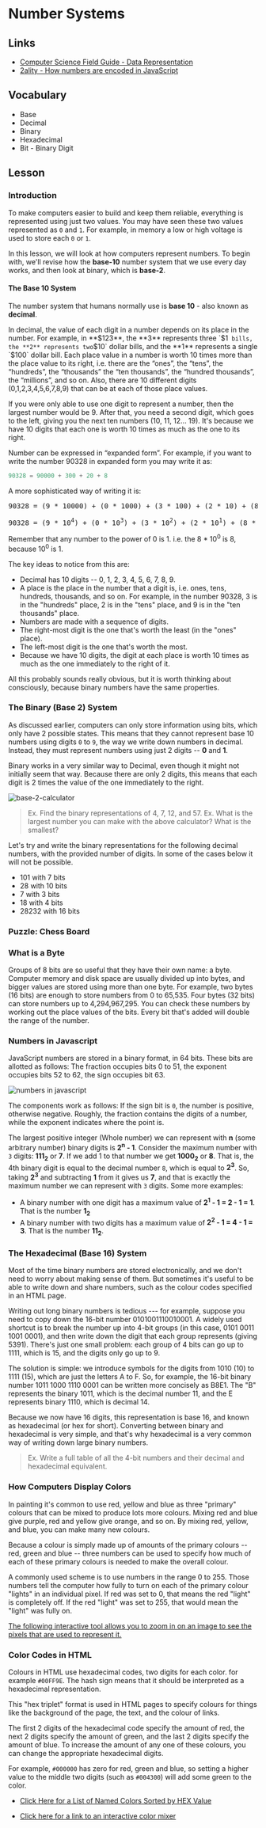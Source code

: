 # Number Systems

## Links

* [Computer Science Field Guide - Data Representation](http://csfieldguide.org.nz/en/chapters/data-representation.html)
* [2ality - How numbers are encoded in JavaScript](http://2ality.com/2012/04/number-encoding.html)

## Vocabulary

* Base
* Decimal
* Binary
* Hexadecimal
* Bit - Binary Digit

## Lesson

### Introduction

To make computers easier to build and keep them reliable, everything is represented using just two values. You may have seen these two values represented as `0` and `1`. For example, in memory a low or high voltage is used to store each `0` or `1`.

In this lesson, we will look at how computers represent numbers. To begin with, we'll revise how the **base-10** number system that we use every day works, and then look at binary, which is **base-2**.

#### The Base 10 System

The number system that humans normally use is **base 10** - also known as **decimal**.

In decimal, the value of each digit in a number depends on its place in the number. For example, in **$123**, the **3** represents three `$1`  bills, the **2** represents two `$10` dollar bills, and the **1** represents a single `$100` dollar bill. Each place value in a number is worth 10 times more than the place value to its right, i.e. there are the “ones”, the “tens”, the “hundreds”, the “thousands” the “ten thousands”, the “hundred thousands”, the “millions”, and so on. Also, there are 10 different digits (0,1,2,3,4,5,6,7,8,9) that can be at each of those place values.

If you were only able to use one digit to represent a number, then the largest number would be 9. After that, you need a second digit, which goes to the left, giving you the next ten numbers (10, 11, 12... 19). It's because we have 10 digits that each one is worth 10 times as much as the one to its right.

Number can be expressed in “expanded form”. For example, if you want to write the number 90328 in expanded form you may write it as:

```js
90328 = 90000 + 300 + 20 + 8
```

A more sophisticated way of writing it is:

<pre>
90328 = (9 * 10000) + (0 * 1000) + (3 * 100) + (2 * 10) + (8 * 1)
</pre>

<pre>
90328 = (9 * 10<sup>4</sup>) + (0 * 10<sup>3</sup>) + (3 * 10<sup>2</sup>) + (2 * 10<sup>1</sup>) + (8 * 10<sup>0</sup>)
</pre>

Remember that any number to the power of 0 is 1. i.e. the 8 * 10<sup>0</sup> is 8, because 10<sup>0</sup> is 1.

The key ideas to notice from this are:

* Decimal has 10 digits -- 0, 1, 2, 3, 4, 5, 6, 7, 8, 9.
* A place is the place in the number that a digit is, i.e. ones, tens, hundreds, thousands, and so on. For example, in the number 90328, 3 is in the "hundreds" place, 2 is in the "tens" place, and 9 is in the "ten thousands" place.
* Numbers are made with a sequence of digits.
* The right-most digit is the one that's worth the least (in the "ones" place).
* The left-most digit is the one that's worth the most.
* Because we have 10 digits, the digit at each place is worth 10 times as much as the one immediately to the right of it.

All this probably sounds really obvious, but it is worth thinking about consciously, because binary numbers have the same properties.

### The Binary (Base 2) System

As discussed earlier, computers can only store information using bits, which only have 2 possible states. This means that they cannot represent base 10 numbers using digits `0` to `9`, the way we write down numbers in decimal. Instead, they must represent numbers using just 2 digits -- **0** and **1**.

Binary works in a very similar way to Decimal, even though it might not initially seem that way. Because there are only 2 digits, this means that each digit is 2 times the value of the one immediately to the right.

![base-2-calculator](base_2_calculator.png)

> Ex. Find the binary representations of 4, 7, 12, and 57.
> Ex. What is the largest number you can make with the above calculator? What is the smallest?

Let's try and write the binary representations for the following decimal numbers, with the provided number of digits. In some of the cases below it will not be possible.

* 101 with 7 bits
* 28 with 10 bits
* 7 with 3 bits
* 18 with 4 bits
* 28232 with 16 bits

### Puzzle: Chess Board

### What is a Byte

Groups of 8 bits are so useful that they have their own name: a byte. Computer memory and disk space are usually divided up into bytes, and bigger values are stored using more than one byte. For example, two bytes (16 bits) are enough to store numbers from 0 to 65,535. Four bytes (32 bits) can store numbers up to 4,294,967,295. You can check these numbers by working out the place values of the bits. Every bit that's added will double the range of the number.

### Numbers in Javascript

JavaScript numbers are stored in a binary format, in 64 bits. These bits are allotted as follows: The fraction occupies bits 0 to 51, the exponent occupies bits 52 to 62, the sign occupies bit 63.

![numbers in javascript](js_numbers.png)

The components work as follows: If the sign bit is `0`, the number is positive, otherwise negative. Roughly, the fraction contains the digits of a number, while the exponent indicates where the point is.

The largest positive integer (Whole number) we can represent with **n** (some arbitrary number) binary digits is **2<sup>n</sup> - 1**.
Consider the maximum number with `3` digits: **111<sub>2</sub>** or **7**. If we add 1 to that number we get **1000<sub>2</sub>** or  **8**. That is, the 4th binary digit is equal to the decimal number `8`, which is equal to **2<sup>3</sup>**. So, taking **2<sup>3</sup>** and subtracting **1** from it gives us **7**, and that is exactly the maximum number we can represent with `3` digits. Some more examples:

* A binary number with one digit has a maximum value of **2<sup>1</sup> - 1 = 2 - 1 = 1**. That is the number **1<sub>2</sub>**
* A binary number with two digits has a maximum value of **2<sup>2</sup> - 1 = 4 - 1 = 3**. That is the number **11<sub>2</sub>**.

### The Hexadecimal (Base 16) System

Most of the time binary numbers are stored electronically, and we don't need to worry about making sense of them. But sometimes it's useful to be able to write down and share numbers, such as the colour codes specified in an HTML page.

Writing out long binary numbers is tedious --- for example, suppose you need to copy down the 16-bit number 0101001110010001. A widely used shortcut is to break the number up into 4-bit groups (in this case, 0101 0011 1001 0001), and then write down the digit that each group represents (giving 5391). There's just one small problem: each group of 4 bits can go up to 1111, which is 15, and the digits only go up to 9.

The solution is simple: we introduce symbols for the digits from 1010 (10) to 1111 (15), which are just the letters A to F. So, for example, the 16-bit binary number 1011 1000 1110 0001 can be written more concisely as B8E1. The "B" represents the binary 1011, which is the decimal number 11, and the E represents binary 1110, which is decimal 14.

Because we now have 16 digits, this representation is base 16, and known as hexadecimal (or hex for short). Converting between binary and hexadecimal is very simple, and that's why hexadecimal is a very common way of writing down large binary numbers.

> Ex. Write a full table of all the 4-bit numbers and their decimal and hexadecimal equivalent.

### How Computers Display Colors

In painting it's common to use red, yellow and blue as three "primary" colours that can be mixed to produce lots more colours. Mixing red and blue give purple, red and yellow give orange, and so on. By mixing red, yellow, and blue, you can make many new colours.

Because a colour is simply made up of amounts of the primary colours -- red, green and blue -- three numbers can be used to specify how much of each of these primary colours is needed to make the overall colour.

A commonly used scheme is to use numbers in the range 0 to 255. Those numbers tell the computer how fully to turn on each of the primary colour "lights" in an individual pixel. If red was set to 0, that means the red "light" is completely off. If the red "light" was set to 255, that would mean the "light" was fully on.

[The following interactive tool allows you to zoom in on an image to see the pixels that are used to represent it.](http://csfieldguide.org.nz/en/interactives/pixel-viewer/index.html)

### Color Codes in HTML

Colours in HTML use hexadecimal codes, two digits for each color. for example `#00FF9E`. The hash sign means that it should be interpreted as a hexadecimal representation.

This "hex triplet" format is used in HTML pages to specify colours for things like the background of the page, the text, and the colour of links.

The first 2 digits of the hexadecimal code specify the amount of red, the next 2 digits specify the amount of green, and the last 2 digits specify the amount of blue. To increase the amount of any one of these colours, you can change the appropriate hexadecimal digits.

For example, `#000000` has zero for red, green and blue, so setting a higher value to the middle two digits (such as `#004300`) will add some green to the color.

* [Click Here for a List of Named Colors Sorted by HEX Value](https://www.w3schools.com/colors/colors_hex.asp)

* [Click here for a link to an interactive color mixer](https://www.w3schools.com/colors/colors_mixer.asp)

